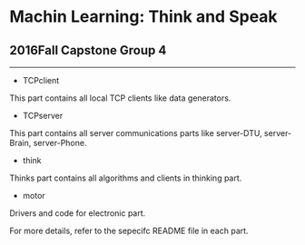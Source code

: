 # Machin Learning: Think and Speak
## 2016Fall Capstone Group 4
----
* TCPclient

This part contains all local TCP clients like data generators.

* TCPserver

This part contains all server communications parts like server-DTU, server-Brain, server-Phone.

* think

Thinks part contains all algorithms and clients in thinking part.

* motor

Drivers and code for electronic part. 

For more details, refer to the sepecifc README file in each part.
